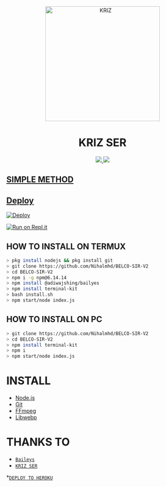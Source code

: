 <div align="center">
<img src="https://telegra.ph/file/ecdaa90c60e7f86ec0dc7.jpg" alt="KRIZ" width="300" />

# KRIZ SER

>
>
>
</div>
<p align="center">
  <a href="https://instagram.com/xy_lxx_."><img src="https://img.shields.io/badge/Instagram-E4405F?style=for-the-badge&logo=instagram&logoColor=white"/> 
  <a href="https://wa.me/919567941560"><img src="https://img.shields.io/badge/WhatsApp-25D366?style=for-the-badge&logo=whatsapp&logoColor=white" />
</p>

## SIMPLE METHOD
    
## Deploy
[![Deploy](https://www.herokucdn.com/deploy/button.svg)](https://heroku.com/deploy?template=https://github.com/Nihalmhd/BELCO-SIR-V2)

[![Run on Repl.it](https://repl.it/badge/github/quiec/whatsAlfa)](https://replit.com/@KANNANSIR/KRIZ-SIR-Qr-code?v=1)

## HOW TO INSTALL ON TERMUX
```bash
> pkg install nodejs && pkg install git
> git clone https://github.com/Nihalmhd/BELCO-SIR-V2
> cd BELCO-SIR-V2
> npm i -g npm@6.14.14
> npm install @adiwajshing/bailyes
> npm install terminal-kit
> bash install.sh
> npm start/node index.js
```
## HOW TO INSTALL ON PC
```bash
> git clone https://github.com/Nihalmhd/BELCO-SIR-V2
> cd BELCO-SIR-V2
> npm install terminal-kit
> npm i
> npm start/node index.js
```

# INSTALL
* [Node.js](https://nodejs.org/en/)
* [Git](https://github.com/aneeslub/paul-walker) 
* [FFmpeg](https://github.com/BtbN/FFmpeg-Builds/releases/download/autobuild-2020-12-08-13-03/ffmpeg-n4.3.1-26-gca55240b8c-win64-gpl-4.3.zip)
* [Libwebp](https://developers.google.com/speed/webp/download)

# THANKS TO
* [`Baileys`](https://github.com/adiwajshing/Baileys) 
* [`KRIZ SER`](https://github.com/KANNANSIR) 


*[`DEPLOY TO HEROKU`](https://heroku.com/deploy?template=https://github.com/Nihalmhd/BELCO-SIR-V2/)
  
  
